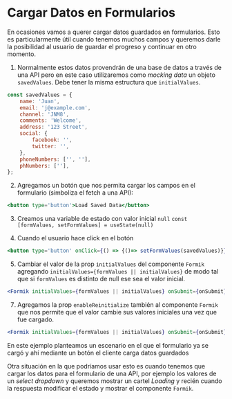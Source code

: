 # Cargar Datos en Formularios
En ocasiones vamos a querer cargar datos guardados en formularios. Esto es particularmente útil cuando tenemos muchos campos y queremos darle la posibilidad al usuario de guardar el progreso y continuar en otro momento.

1. Normalmente estos datos provendrán de una base de datos a través de una API pero en este caso utilizaremos como *mocking data* un objeto `savedValues`. Debe tener la misma estructura que `initialValues`.

```jsx
const savedValues = {
	name: 'Juan',
	email: 'j@example.com',
	channel: 'JNM8',
	comments: 'Welcome',
	address: '123 Street',
	social: {
		facebook: '',
		twitter: '',
	},
	phoneNumbers: ['', ''],
	phNumbers: [''],
};
```

2. Agregamos un botón que nos permita cargar los campos en el formulario (simboliza el fetch a una API):
```jsx
<button type='button'>Load Saved Data</button>
```

3. Creamos una variable de estado con valor inicial `null`
 `const [formValues, setFormValues] = useState(null)`

4. Cuando el usuario hace click en el botón  
```jsx
<button type='button' onClick={() => {()=> setFormValues(savedValues)}}>Load Saved Data</button>

```

5. Cambiar el valor de la prop `initialValues` del componente `Formik` agregando `initialValues={formValues || initialValues}` de modo tal que si `formValues` es distinto de null ese sea el valor inicial.

```jsx
<Formik initialValues={formValues || initialValues} onSubmit={onSubmit} validationSchema={validationSchema}>
```

7. Agregamos la prop `enableReinitialize` también al componente `Formik` que nos permite que el valor cambie sus valores iniciales una vez que fue cargado.
```jsx
<Formik initialValues={formValues || initialValues} onSubmit={onSubmit} validationSchema={validationSchema} enableReinitialize>
```

En este ejemplo planteamos un escenario en el que el formulario ya se cargó y ahí mediante un botón el cliente carga datos guardados

Otra situación en la que podríamos usar esto es cuando tenemos que cargar los datos para el formulario de una API, por ejemplo los valores de un  *select dropdown* y queremos mostrar un cartel *Loading* y recién cuando la respuesta modificar el estado y mostrar el componente `Formik`.